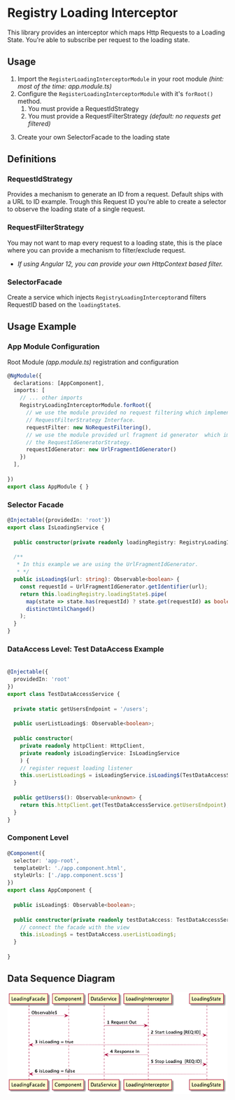 # Registry Loading Interceptor

This library provides an interceptor which maps Http Requests to a Loading State.
You're able to subscribe per request to the loading state.


## Usage
1) Import the `RegisterLoadingInterceptorModule` in your root module _(hint: most of the time: app.module.ts)_
2) Configure the `RegisterLoadingInterceptorModule` with it's `forRoot()` method.
   1) You must provide a RequestIdStrategy
   2) You must provide a RequestFilterStrategy _(default: no requests get filtered)_
3. Create your own SelectorFacade to the loading state

## Definitions

### RequestIdStrategy
Provides a mechanism to generate an ID from a request. Default ships with a URL to ID example.
Trough this Request ID you're able to create a selector to observe the loading state of a single request.


### RequestFilterStrategy
You may not want to map every request to a loading state, this is the place where you can provide a mechanism to filter/exclude request.
* _If using Angular 12, you can provide your own HttpContext based filter._

### SelectorFacade
Create a service which injects `RegistryLoadingInterceptor`and filters RequestID based on the `loadingState$`.


## Usage Example
### App Module Configuration
Root Module _(app.module.ts)_ registration and configuration
```typescript
@NgModule({
  declarations: [AppComponent],
  imports: [
    // ... other imports
    RegistryLoadingInterceptorModule.forRoot({
      // we use the module provided no request filtering which implements the
      // RequestFilterStrategy Interface.
      requestFilter: new NoRequestFiltering(),
      // we use the module provided url fragment id generator  which implements 
      // the RequestIdGeneratorStrategy. 
      requestIdGenerator: new UrlFragmentIdGenerator()
    })
  ],
  
})
export class AppModule { }
```
### Selector Facade
```typescript
@Injectable({providedIn: 'root'})
export class IsLoadingService {

  public constructor(private readonly loadingRegistry: RegistryLoadingInterceptor) {}

  /**
   * In this example we are using the UrlFragmentIdGenerator.
   * */
  public isLoading$(url: string): Observable<boolean> {
    const requestId = UrlFragmentIdGenerator.getIdentifier(url);
    return this.loadingRegistry.loadingState$.pipe(
      map(state => state.has(requestId) ? state.get(requestId) as boolean : false),
      distinctUntilChanged()
    );
  }
}
```

### DataAccess Level: Test DataAccess Example
```typescript

@Injectable({
  providedIn: 'root'
})
export class TestDataAccessService {

  private static getUsersEndpoint = '/users';

  public userListLoading$: Observable<boolean>;

  public constructor(
    private readonly httpClient: HttpClient,
    private readonly isLoadingService: IsLoadingService
    ) {
    // register request loading listener
    this.userListLoading$ = isLoadingService.isLoading$(TestDataAccessService.getUsersEndpoint);
  }

  public getUsers$(): Observable<unknown> {
    return this.httpClient.get(TestDataAccessService.getUsersEndpoint);
  }
}
```
### Component Level
```typescript
@Component({
  selector: 'app-root',
  templateUrl: './app.component.html',
  styleUrls: ['./app.component.scss']
})
export class AppComponent {

  public isLoading$: Observable<boolean>;

  public constructor(private readonly testDataAccess: TestDataAccessService) {
    // connect the facade with the view
    this.isLoading$ = testDataAccess.userListLoading$;
  }

}
```


## Data Sequence Diagram
![](data-flow-sequence.png)
    
